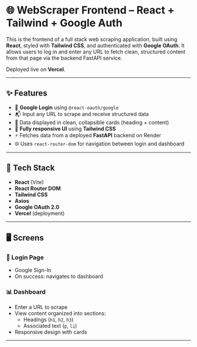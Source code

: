 # 🌐 WebScraper Frontend – React + Tailwind + Google Auth

This is the frontend of a full stack web scraping application, built using **React**, styled with **Tailwind CSS**, and authenticated with **Google OAuth**. It allows users to log in and enter any URL to fetch clean, structured content from that page via the backend FastAPI service.

Deployed live on **Vercel**.

---

## ✨ Features

- 🔐 **Google Login** using `@react-oauth/google`
- 📬 Input any URL to scrape and receive structured data
- 🧱 Data displayed in clean, collapsible cards (heading + content)
- 📱 **Fully responsive UI** using **Tailwind CSS**
- ⚡ Fetches data from a deployed **FastAPI** backend on Render
- 🌐 Uses `react-router-dom` for navigation between login and dashboard

---

## 🔧 Tech Stack

- **React** (Vite)
- **React Router DOM**
- **Tailwind CSS**
- **Axios**
- **Google OAuth 2.0**
- **Vercel** (deployment)

---

## 🖥️ Screens

### 🔐 Login Page
- Google Sign-In
- On success: navigates to dashboard

### 📊 Dashboard
- Enter a URL to scrape
- View content organized into sections:
  - Headings (`h1`, `h2`, `h3`)
  - Associated text (`p`, `li`)
- Responsive design with cards

---




